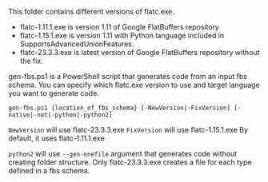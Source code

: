 This folder contains different versions of flatc.exe.

* flatc-1.11.1.exe is version 1.11 of Google FlatBuffers repository
* flatc-1.15.1.exe is version 1.11 with Python language included in SupportsAdvancedUnionFeatures.
* flatc-23.3.3.exe is latest version of Google FlatBuffers repository without the fix.

gen-fbs.ps1 is a PowerShell script that generates code from an input fbs schema. You can specify which flatc.exe version to use and target language you want to generate code.

```
gen-fbs.ps1 {location_of_fbs_schema} [-NewVersion|-FixVersion] [-native|-net|-python|-python2]
```

`NewVersion` will use flatc-23.3.3.exe
`FixVersion` will use flatc-1.15.1.exe
By default, it uses flatc-1.11.1.exe

`python2` will use `--gen-onefile` argument that generates code without creating folder structure. Only flatc-23.3.3.exe creates a file for each type defined in a fbs schema.
